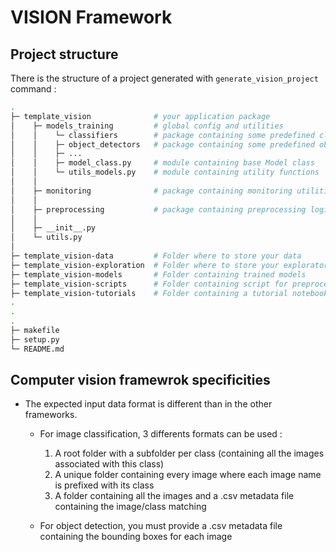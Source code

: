 # VISION Framework
## Project structure

There is the structure of a project generated with `generate_vision_project` command : 

```bash
.
├─ template_vision              # your application package
│    ├─ models_training         # global config and utilities
│    │    └─ classifiers        # package containing some predefined classifiers
│    │    ├─ object_detectors   # package containing some predefined object detectors
│    │    ├─ ...
│    │    ├─ model_class.py     # module containing base Model class
│    │    └─ utils_models.py    # module containing utility functions
│    │
│    ├─ monitoring              # package containing monitoring utilities (mlflow, model explicability)
│    │
│    ├─ preprocessing           # package containing preprocessing logic
│    │
│    ├─ __init__.py
│    └─ utils.py
│
├─ template_vision-data         # Folder where to store your data
├─ template_vision-exploration  # Folder where to store your exploratory notebooks
├─ template_vision-models       # Folder containing trained models
├─ template_vision-scripts      # Folder containing script for preprocessing, training, etc.
├─ template_vision-tutorials    # Folder containing a tutorial notebook
.
.
.
├─ makefile
├─ setup.py
└─ README.md
```

## Computer vision framewrok specificities

- The expected input data format is different than in the other frameworks.

  - For image classification, 3 differents formats can be used :

    1. A root folder with a subfolder per class (containing all the images associated with this class)
    2. A unique folder containing every image where each image name is prefixed with its class
    3. A folder containing all the images and a .csv metadata file containing the image/class matching

  - For object detection, you must provide a .csv metadata file containing the bounding boxes for each image